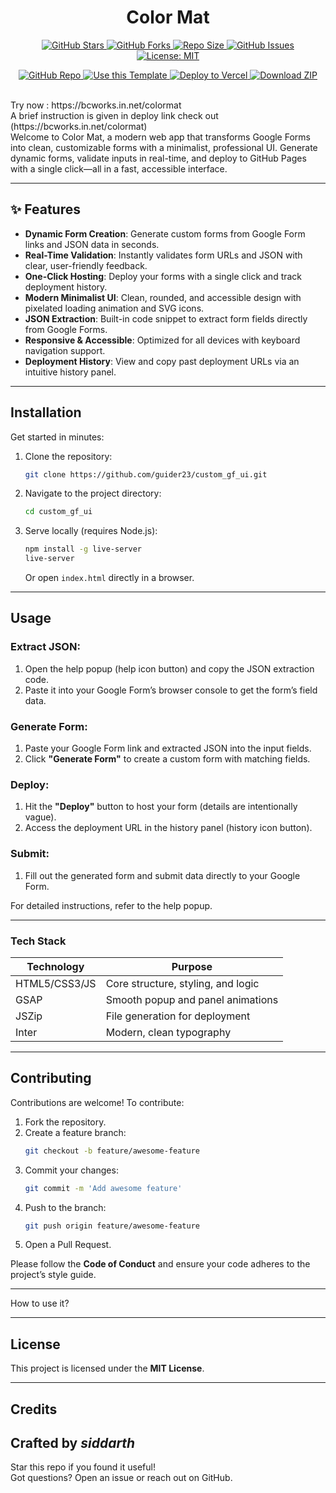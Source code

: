 <h1 align="center">Color Mat</h1>

<p align="center">
</p>

<p align="center">
  <a href="https://github.com/guider23/custom_gf_ui/stargazers">
    <img src="https://img.shields.io/github/stars/guider23/custom_gf_ui?style=social" alt="GitHub Stars"/>
  </a>
  <a href="https://github.com/guider23/custom_gf_ui/fork">
    <img src="https://img.shields.io/github/forks/guider23/custom_gf_ui?style=social" alt="GitHub Forks"/>
  </a>
  <a href="https://github.com/guider23/custom_gf_ui">
    <img src="https://img.shields.io/github/repo-size/guider23/custom_gf_ui?color=purple&label=Repo%20Size" alt="Repo Size"/>
  </a>
  <a href="https://github.com/guider23/custom_gf_ui/issues">
    <img src="https://img.shields.io/github/issues/guider23/custom_gf_ui?color=yellow" alt="GitHub Issues"/>
  </a>
  <a href="https://github.com/guider23/custom_gf_ui/blob/main/LICENSE">
    <img src="https://img.shields.io/github/license/guider23/custom_gf_ui?color=success" alt="License: MIT"/>
  </a>
</p>

<p align="center">
  <a href="https://github.com/guider23/custom_gf_ui">
    <img alt="GitHub Repo" src="https://img.shields.io/badge/Open%20Repo-Click%20Here-black?style=for-the-badge&logo=github"/>
  </a>
  <a href="https://github.com/guider23/custom_gf_ui/generate">
    <img alt="Use this Template" src="https://img.shields.io/badge/Use%20Template-Generate%20Repo-brightgreen?style=for-the-badge"/>
  </a>
  <a href="https://vercel.com/import/project?template=https://github.com/guider23/custom_gf_ui">
    <img alt="Deploy to Vercel" src="https://img.shields.io/badge/Deploy%20to-Vercel-000?style=for-the-badge&logo=vercel"/>
  </a>
  <a href="https://github.com/guider23/custom_gf_ui/archive/refs/heads/main.zip">
    <img alt="Download ZIP" src="https://img.shields.io/badge/Download-ZIP-blue?style=for-the-badge"/>
  </a>
</p>

<br>
Try now : https://bcworks.in.net/colormat <br>
A brief instruction is given in deploy link check out 
(https://bcworks.in.net/colormat)
<br>
Welcome to Color Mat, a modern web app that transforms Google Forms into clean, customizable forms with a minimalist, professional UI. Generate dynamic forms, validate inputs in real-time, and deploy to GitHub Pages with a single click—all in a fast, accessible interface.

---

## ✨ Features

- **Dynamic Form Creation**: Generate custom forms from Google Form links and JSON data in seconds.
- **Real-Time Validation**: Instantly validates form URLs and JSON with clear, user-friendly feedback.
- **One-Click Hosting**: Deploy your forms with a single click and track deployment history.
- **Modern Minimalist UI**: Clean, rounded, and accessible design with pixelated loading animation and SVG icons.
- **JSON Extraction**: Built-in code snippet to extract form fields directly from Google Forms.
- **Responsive & Accessible**: Optimized for all devices with keyboard navigation support.
- **Deployment History**: View and copy past deployment URLs via an intuitive history panel.

---

## Installation

Get started in minutes:

1. Clone the repository:
    ```bash
    git clone https://github.com/guider23/custom_gf_ui.git
    ```

2. Navigate to the project directory:
    ```bash
    cd custom_gf_ui
    ```

3. Serve locally (requires Node.js):
    ```bash
    npm install -g live-server
    live-server
    ```
    Or open `index.html` directly in a browser.

---

## Usage

### Extract JSON:

1. Open the help popup (help icon button) and copy the JSON extraction code.
2. Paste it into your Google Form’s browser console to get the form’s field data.

### Generate Form:

1. Paste your Google Form link and extracted JSON into the input fields.
2. Click **"Generate Form"** to create a custom form with matching fields.

### Deploy:

1. Hit the **"Deploy"** button to host your form (details are intentionally vague).
2. Access the deployment URL in the history panel (history icon button).

### Submit:

1. Fill out the generated form and submit data directly to your Google Form.

For detailed instructions, refer to the help popup.

---

### Tech Stack

| Technology        | Purpose                                      |
|-------------------|----------------------------------------------|
| HTML5/CSS3/JS     | Core structure, styling, and logic           |
| GSAP              | Smooth popup and panel animations            |
| JSZip             | File generation for deployment               |
| Inter             | Modern, clean typography                     |

---

## Contributing

Contributions are welcome! To contribute:

1. Fork the repository.
2. Create a feature branch:
    ```bash
    git checkout -b feature/awesome-feature
    ```
3. Commit your changes:
    ```bash
    git commit -m 'Add awesome feature'
    ```
4. Push to the branch:
    ```bash
    git push origin feature/awesome-feature
    ```
5. Open a Pull Request.

Please follow the **Code of Conduct** and ensure your code adheres to the project’s style guide.

---
How to use it?

---

## License

This project is licensed under the **MIT License**.

---

## Credits

Crafted by *siddarth* 
---

Star this repo if you found it useful!  
Got questions? Open an issue or reach out on GitHub.
